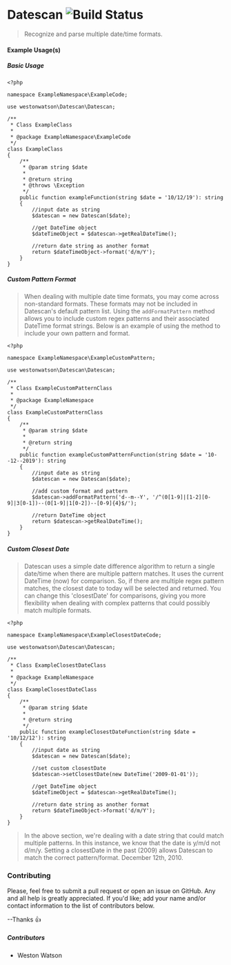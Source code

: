 # Datescan ![Build Status](https://travis-ci.org/westonwatson/datescan.svg?branch=master)
> Recognize and parse multiple date/time formats.

#### Example Usage(s)
##### Basic Usage
```
<?php

namespace ExampleNamespace\ExampleCode;

use westonwatson\Datescan\Datescan;

/**
 * Class ExampleClass
 *
 * @package ExampleNamespace\ExampleCode
 */
class ExampleClass
{
    /**
     * @param string $date
     *
     * @return string
     * @throws \Exception
     */
    public function exampleFunction(string $date = '10/12/19'): string
    {
        //input date as string
        $datescan = new Datescan($date);

        //get DateTime object
        $dateTimeObject = $datescan->getRealDateTime();

        //return date string as another format
        return $dateTimeObject->format('d/m/Y');
    }
}
```

##### Custom Pattern Format
> When dealing with multiple date time formats, you may come across non-standard formats. These formats may not be included in Datescan's default pattern list. Using the `addFormatPattern` method allows you to include custom regex patterns and their associated DateTime format strings. Below is an example of using the method to include your own pattern and format.
```
<?php

namespace ExampleNamespace\ExampleCustomPattern;

use westonwatson\Datescan\Datescan;

/**
 * Class ExampleCustomPatternClass
 *
 * @package ExampleNamespace
 */
class ExampleCustomPatternClass
{
    /**
     * @param string $date
     *
     * @return string
     */
    public function exampleCustomPatternFunction(string $date = '10--12--2019'): string
    {
        //input date as string
        $datescan = new Datescan($date);

        //add custom format and pattern
        $datescan->addFormatPattern('d--m--Y', '/^(0[1-9]|[1-2][0-9]|3[0-1])--(0[1-9]|1[0-2])--[0-9]{4}$/');

        //return DateTime object
        return $datescan->getRealDateTime();
    }
}       
```

##### Custom Closest Date
> Datescan uses a simple date difference algorithm to return a single date/time when there are multiple pattern matches. It uses the current DateTime (now) for comparison. So, if there are multiple regex pattern matches, the closest date to today will be selected and returned. You can change this 'closestDate' for comparisons, giving you more flexibility when dealing with complex patterns that could possibly match multiple formats.

```
<?php

namespace ExampleNamespace\ExampleClosestDateCode;

use westonwatson\Datescan\Datescan;

/**
 * Class ExampleClosestDateClass
 *
 * @package ExampleNamespace
 */
class ExampleClosestDateClass
{
    /**
     * @param string $date
     *
     * @return string
     */
    public function exampleClosestDateFunction(string $date = '10/12/12'): string
    {
        //input date as string
        $datescan = new Datescan($date);

        //set custom closestDate
        $datescan->setClosestDate(new DateTime('2009-01-01'));

        //get DateTime object
        $dateTimeObject = $datescan->getRealDateTime();

        //return date string as another format
        return $dateTimeObject->format('d/m/Y');
    }
}
```

> In the above section, we're dealing with a date string that could match multiple patterns. In this instance, we know that the date is y/m/d not d/m/y. Setting a closestDate in the past (2009) allows Datescan to match the correct pattern/format. December 12th, 2010.

### Contributing

Please, feel free to submit a pull request or open an issue on GitHub. Any and all help is greatly appreciated. If you'd like; add your name and/or contact information to the list of contributors below. 

--Thanks 👍 

##### Contributors 
 * Weston Watson 
